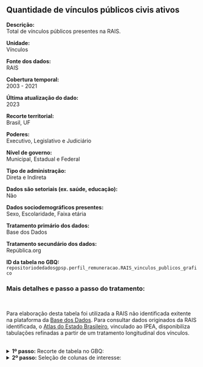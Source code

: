 

## Quantidade de vínculos públicos civis ativos


<b> Descrição: </b>
<br>
Total de vínculos públicos presentes na RAIS. 

<b>Unidade: </b>
<br>
Vínculos

<b>Fonte dos dados: </b>
<br>
RAIS  

<b>Cobertura temporal: </b>
<br>
2003 - 2021

<b>Última atualização do dado: </b>
<br>
2023

<b>Recorte territorial: </b>
<br>
Brasil, UF

<b>Poderes: </b>
<br>
Executivo, Legislativo e Judiciário

<b> Nível de governo: </b>
<br>
Municipal, Estadual e Federal

<b> Tipo de administração: </b>
<br>
Direta e Indireta

<b>Dados são setoriais (ex. saúde, educação):</b>
<br>
Não

<b>Dados sociodemográficos presentes: </b>
<br>
Sexo, Escolaridade, Faixa etária

<b>Tratamento primário dos dados: </b>
<br>
Base dos Dados

<b>Tratamento secundário dos dados:</b>
<br>
República.org 

<b>ID da tabela no GBQ:</b>
<br>
`repositoriodedadosgpsp.perfil_remuneracao.RAIS_vinculos_publicos_grafico`
 

### Mais detalhes e passo a passo do tratamento: 

<br>

Para elaboração desta tabela foi utilizada a RAIS não identificada exitente na plataforma da [Base dos Dados](https://basedosdados.org/dataset/3e7c4d58-96ba-448e-b053-d385a829ef00?table=c3a5121e-f00d-41ff-b46f-bd26be8d4af3). Para consultar dados originados da RAIS identificada, o [Atlas do Estado Brasileiro](https://www.ipea.gov.br/atlasestado/), vinculado ao IPEA, disponibiliza tabulações refinadas a partir de um tratamento longitudinal dos vínculos. 

<br>

<details>
  <summary><b> 1º passo:</b> Recorte de tabela no GBQ: </summary>

<br>

 Consulta ao GBQ da Base dos Dados:

<br>

``` sql

 SELECT 

  ano, 
  sigla_uf,

  CASE 
    WHEN natureza_juridica IN ('1015','1023', '1031') THEN 'Executivo'
    WHEN natureza_juridica IN ('1040','1058', '1066') THEN 'Legislativo'
    WHEN natureza_juridica IN ('1074','1082') THEN 'Judiciário'
    ELSE 'Outros' 
  END AS poderes,

  
  CASE 
    WHEN natureza_juridica IN ('1015','1040', '1074', '1104','1139', '1163', '1252', '1287', '1317', '1341') THEN 'Federal'
    WHEN natureza_juridica IN ('1023','1058', '1082', '1112', '1147', '1171', '1236','1260',  '1295', '1325') THEN 'Estadual'
    WHEN natureza_juridica IN ('1031','1066', '1120', '1155', '1180', '1244', '1279', '1309', '1333') THEN 'Municipal'
    ELSE 'Outros' 
  END AS esfera,

  CASE 
    WHEN natureza_juridica IN ( '1015','1040','1074','1023','1058','1082','1031','1066','1317','1325','1333') THEN 'Adm Direta'
    WHEN natureza_juridica IN ('1104','1139','1163','1252','1112','1147','1171','1236','1260','1120','1155','1180','1244','1279','1287','1295','1309') THEN 'Indireta'
    WHEN natureza_juridica IN ('2013', '2038') THEN 'Empresa Pública'
    ELSE 'Outros' 
  END AS tipologia,

  CASE 
    WHEN sexo = '1' THEN 'Masculino'
    WHEN sexo = '2' THEN 'Feminino'
    ELSE 'Não identificado'
  END AS sexo,

  CASE 
    WHEN raca_cor = '1' THEN 'Indígena'
    WHEN raca_cor = '2' THEN 'Branca'
    WHEN raca_cor = '4' THEN 'Preta'
    WHEN raca_cor = '6' THEN 'Amarela'
    WHEN raca_cor = '8' THEN 'Não Identificado'
    ELSE 'Ignorado' 
  END AS raca,

  CASE 

    WHEN ano >= 2006 THEN (CASE 

      WHEN grau_instrucao_apos_2005 = '1' THEN 'Analfabeto'
      WHEN grau_instrucao_apos_2005 = '2' THEN  'Até 5.a inc'
      WHEN grau_instrucao_apos_2005 = '3' THEN  '5.a completo '
      WHEN grau_instrucao_apos_2005 = '4' THEN  '6.a ao 9.a fund'
      WHEN grau_instrucao_apos_2005 = '5' THEN  'Fund completo'
      WHEN grau_instrucao_apos_2005 = '6' THEN  'Médio incompleto'
      WHEN grau_instrucao_apos_2005 = '7' THEN  'Médio completo'
      WHEN grau_instrucao_apos_2005 = '8' THEN  'Sup. incompleto'
      WHEN grau_instrucao_apos_2005 = '9' THEN  'Sup. completo'
      WHEN grau_instrucao_apos_2005 = '10' THEN  'Mestrado'
      WHEN grau_instrucao_apos_2005 = '11' THEN  'Doutorado'
      ELSE 'Ignorado'

    END )



    WHEN ano < 2006 THEN ( CASE 

    WHEN grau_instrucao_1985_2005 = '1' THEN 'Analfabeto'
    WHEN grau_instrucao_1985_2005 = '2' THEN  'Até 5.a inc'
    WHEN grau_instrucao_1985_2005 = '3' THEN  '5.a completo '
    WHEN grau_instrucao_1985_2005 = '4' THEN  '6.a ao 9.a fund'
    WHEN grau_instrucao_1985_2005 = '5' THEN  'Fund completo'
    WHEN grau_instrucao_1985_2005 = '6' THEN  'Médio incompleto'
    WHEN grau_instrucao_1985_2005 = '7' THEN  'Médio completo'
    WHEN grau_instrucao_1985_2005 = '8' THEN  'Sup. incompleto'
    WHEN grau_instrucao_1985_2005 = '9' THEN  'Sup. completo'
    WHEN grau_instrucao_1985_2005 = '10' THEN  'Mestrado'
    WHEN grau_instrucao_1985_2005 = '11' THEN  'Doutorado'
    ELSE 'Ignorado'

  END)

  END AS grau_instrucao,

  CASE
    WHEN faixa_etaria = '1'  THEN '10 a 14 anos'
    WHEN faixa_etaria = '2'  THEN '15 a 17 anos'
    WHEN faixa_etaria = '3'  THEN '18 a 24 anos'
    WHEN faixa_etaria = '4'  THEN '25 a 29 anos'
    WHEN faixa_etaria = '5'  THEN '30 a 39 anos'
    WHEN faixa_etaria = '6'  THEN '40 a 49 anos'
    WHEN faixa_etaria = '7'  THEN '50 a 64 anos'
    WHEN faixa_etaria = '8'  THEN '65 anos ou mais'
  END AS faixa_etaria,

  CASE
    WHEN indicador_portador_deficiencia = 0  THEN 'Não'
    WHEN indicador_portador_deficiencia = 1  THEN 'Sim'
    ELSE "Ignorado"
  END AS  indicador_portador_deficiencia,


  AVG(tempo_emprego) AS media_tempo_emprego,


  CASE
    WHEN quantidade_horas_contratadas >= 40   THEN '40 horas ou mais'
    WHEN quantidade_horas_contratadas = 30  THEN '30 horas'
    WHEN quantidade_horas_contratadas = 20 THEN '20 horas'
    ELSE "Ignorado"
  END AS  carga_horaria,


CASE 
    WHEN tipo_vinculo = '10' THEN 'CLT'
    WHEN tipo_vinculo = '15' THEN 'CLT'
    WHEN tipo_vinculo = '20' THEN 'CLT/Rural'
    WHEN tipo_vinculo = '25' THEN 'CLT/Rural'
    WHEN tipo_vinculo = '30' THEN 'Estatutário'
    WHEN tipo_vinculo = '31' THEN 'Estatutário'
    WHEN tipo_vinculo = '35' THEN 'Estatutário não efetivo'
    WHEN tipo_vinculo = '40' THEN 'Avulso'
    WHEN tipo_vinculo = '50' THEN 'Temporário'
    WHEN tipo_vinculo = '55' THEN 'Aprendiz contratado'
    WHEN tipo_vinculo = '60' THEN 'CLT'
    WHEN tipo_vinculo = '65' THEN 'CLT'
    WHEN tipo_vinculo = '70' THEN 'CLT'
    WHEN tipo_vinculo = '75' THEN 'CLT'
    WHEN tipo_vinculo = '80' THEN 'Diretor'
    WHEN tipo_vinculo = '90' THEN 'Contratado/prazo determinado'
    WHEN tipo_vinculo = '95' THEN 'Contratado/tempo determinado'
    WHEN tipo_vinculo = '96' THEN 'Contratado/tempo determinado'
    WHEN tipo_vinculo = '97' THEN 'Contratado/tempo determinado'
    ELSE 'Ignorado' 
  END AS tipo_vinculo,

  COUNT(*) AS quantidade_vinculos

FROM `basedosdados.br_me_rais.microdados_vinculos`
WHERE (natureza_juridica LIKE "1%" 
OR natureza_juridica IN ('2011', '2038'))
AND natureza_juridica != '1228'
AND cbo_2002 NOT LIKE "0%" 
AND vinculo_ativo_3112 = 1

GROUP BY 

  ano, 
  sigla_uf,
  poderes,
  esfera,
  tipologia, 
  sexo, 
  raca, 
  indicador_portador_deficiencia,
  faixa_etaria,
  grau_instrucao_apos_2005,
  grau_instrucao_1985_2005,
  grau_instrucao,
  tempo_emprego, 
  carga_horaria,
  tipo_vinculo

```
</details>

<details>
  <summary><b> 2º passo:</b> Seleção de colunas de interesse:</summary>





``` sql
SELECT ano, sexo, poderes, 

 CASE 
    WHEN grau_instrucao in ('Analfabeto','Até 5.a inc', '5.a completo ','6.a ao 9.a fund','Fund completo','Médio incompleto') THEN 'Até Fundamental '
    WHEN grau_instrucao in ('Médio completo','Sup. incompleto') THEN 'Até Ensino Médio'
    WHEN grau_instrucao in ('Sup. completo') THEN 'Até Ensino Superior Completo'
    WHEN grau_instrucao in ('Mestrado','Doutorado') THEN 'Até Pós Graduação'
    ELSE 'Ignorado' 

  END AS grau_instrucao,

esfera, 

Case 
  WHEN faixa_etaria in ('18 a 24 anos','25 a 29 anos') then 'Entre 18 e 29 anos'
  WHEN faixa_etaria in ('30 a 39 anos','40 a 49 anos') then 'Entre 30 e 49 anos'
  WHEN faixa_etaria in ('50 a 64 anos') then 'Entre 50 e 65 anos'
  WHEN faixa_etaria in ('65 anos ou mais') then 'Acima de 65 anos'
  ELSE 'Ignorado' end as faixa_etaria, sigla_uf,carga_horaria,tipo_vinculo, sum(quantidade_vinculos) as quantidade_vinculos

FROM `repositoriodedadosgpsp.Datalake.Republica_vinculos_publicos` 

group by  ano, sexo,poderes, grau_instrucao,esfera,faixa_etaria, sigla_uf,carga_horaria,tipo_vinculo

```
</details>








